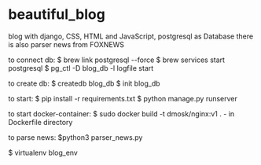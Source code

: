 # beautiful_blog
blog with django, CSS, HTML and JavaScript, postgresql as Database
there is also parser news from FOXNEWS

to connect db:
  $ brew link postgresql --force
  $ brew services start postgresql
  $ pg_ctl -D blog_db -l logfile start

to create db:
  $ createdb blog_db
  $ init blog_db

to start:
  $ pip install -r requirements.txt
  $ python manage.py runserver
  
to start docker-container:
  $ sudo docker build -t dmosk/nginx:v1 . - in Dockerfile directory

to parse news:
  $python3 parser_news.py



$ virtualenv blog_env
